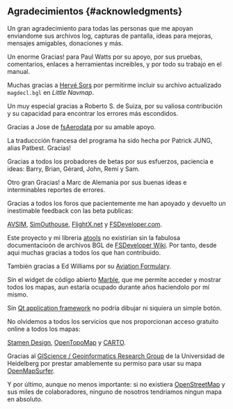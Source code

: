 ## Agradecimientos {#acknowledgments}

Un gran agradecimiento  para todas las personas que me apoyan enviandome sus archivos log, capturas de pantalla, ideas para mejoras, mensajes amigables, donaciones y más.

Un enorme Gracias! para Paul Watts por su apoyo, por sus pruebas, comentarios, enlaces a herramientas increibles, y por todo su trabajo en el manual.

Muchas gracias a [Hervé Sors](http://www.aero.sors.fr) por permitirme incluir su archivo actualizado `magdecl.bgl` en _Little Navmap_.

Un muy especial gracias a Roberto S. de Suiza, por su valiosa contribución y su capacidad para encontrar los errores más escondidos.

Gracias a Jose de [fsAerodata](https://www.fsaerodata.com/) por su amable apoyo.

La traduccción francesa del programa ha sido hecha por Patrick JUNG, alias Patbest. Gracias!

Gracias a todos los probadores de betas por sus esfuerzos, paciencia e ideas: Barry, Brian, Gérard, John, Remi y Sam.

Otro gran Gracias! a Marc de Alemania por sus buenas ideas e interminables reportes de errores.

Gracias a todos los foros que pacientemente me han apoyado y devuelto un inestimable  feedback con las beta publicas:

[AVSIM](https://www.avsim.com), [SimOuthouse](http://www.sim-outhouse.com), [FlightX.net](https://flightx.net/) y [FSDeveloper.com](https://www.fsdeveloper.com).

Este proyecto y mi libreria [atools](https://github.com/albar965/atools) no existirían sin la fabulosa documentacioón de archivos BGL de [FSDeveloper Wiki](https://www.fsdeveloper.com/wiki). Por tanto, desde aqui muchas gracias a todos los que han contribuido.

También gracias a Ed Williams por su [Aviation Formulary](http://www.edwilliams.org/avform.htm).

Sin el widget de código abierto [Marble](https://marble.kde.org), que me permite acceder y mostrar todos los mapas, aun estaría ocupado durante años haciendolo por mí mismo.

Sin [Qt application framework](https://www.qt.io) no podría dibujar ni siquiera un simple botón.

No olvidemos a todos los servicios que nos proporcionan acceso gratuito online a todos los mapas:

[Stamen Design](http://maps.stamen.com), [OpenTopoMap](https://www.opentopomap.org) y [CARTO](https://carto.com/).

Gracias al [GIScience / Geoinformatics Research Group](https://www.geog.uni-heidelberg.de/gis/index_en.html) de la Universidad de Heidelberg por prestar amablemente su permiso para usar su mapa [OpenMapSurfer](http://korona.geog.uni-heidelberg.de).

Y por último, aunque no menos importante: si no existiera [OpenStreetMap](https://www.openstreetmap.org) y sus miles de colaboradores, ninguno de nosotros tendriamos ningun mapa en absoluto.

